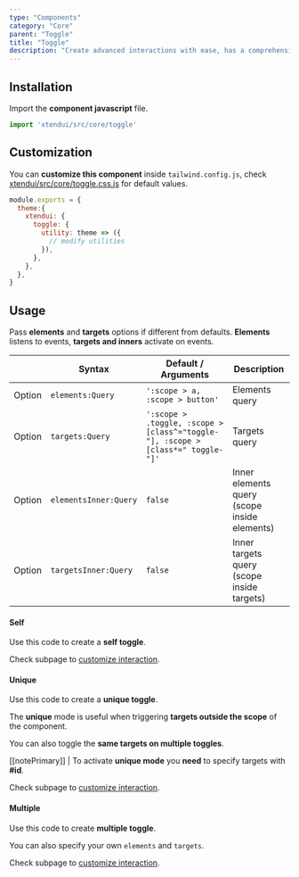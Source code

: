 ```yaml
---
type: "Components"
category: "Core"
parent: "Toggle"
title: "Toggle"
description: "Create advanced interactions with ease, has a comprehensive javascript api."
---
```


## Installation

Import the **component javascript** file.

```jsx
import 'xtendui/src/core/toggle'
```

## Customization

You can **customize this component** inside `tailwind.config.js`, check [xtendui/src/core/toggle.css.js](https://github.com/minimit/xtendui/blob/master/src/core/toggle.css.js) for default values.

```jsx
module.exports = {
  theme:{
    xtendui: {
      toggle: {
        utility: theme => ({
          // modify utilities
        }),
      },
    },
  },
}
```

## Usage

Pass **elements** and **targets** options if different from defaults. **Elements** listens to events, **targets and inners** activate on events.

<div class="table-scroll">

|                         | Syntax                                    | Default / Arguments                       | Description                   |
| ----------------------- | ----------------------------------------- | ----------------------------- | ----------------------------- |
| Option                  | `elements:Query`                          | `':scope > a, :scope > button'`        | Elements query            |
| Option                  | `targets:Query`                          | `':scope > .toggle, :scope > [class^="toggle-"], :scope > [class*=" toggle-"]'`        | Targets query            |
| Option                  | `elementsInner:Query`                          | `false`        | Inner elements query (scope inside elements)            |
| Option                  | `targetsInner:Query`                          | `false`        | Inner targets query (scope inside targets)     

</div>

#### Self

Use this code to create a **self toggle**.

<demo>
  <demovanilla src="vanilla/components/core/toggle/usage-self">
  </demovanilla>
</demo>

Check subpage to [customize interaction](/components/core/toggle/interaction).

#### Unique

Use this code to create a **unique toggle**.

The **unique** mode is useful when triggering **targets outside the scope** of the component.

<demo>
  <demovanilla src="vanilla/components/core/toggle/usage-unique-single">
  </demovanilla>
</demo>

You can also toggle the **same targets on multiple toggles**.

[[notePrimary]]
| To activate **unique mode** you **need** to specify targets with **#id**.

<demo>
  <demovanilla src="vanilla/components/core/toggle/usage-unique-same">
  </demovanilla>
</demo>

Check subpage to [customize interaction](/components/core/toggle/interaction).

#### Multiple

Use this code to create **multiple toggle**.

<demo>
  <demovanilla src="vanilla/components/core/toggle/usage-multiple-default">
  </demovanilla>
</demo>

You can also specify your own `elements` and `targets`.

<demo>
  <demovanilla src="vanilla/components/core/toggle/usage-multiple-custom">
  </demovanilla>
</demo>

Check subpage to [customize interaction](/components/core/toggle/interaction).
